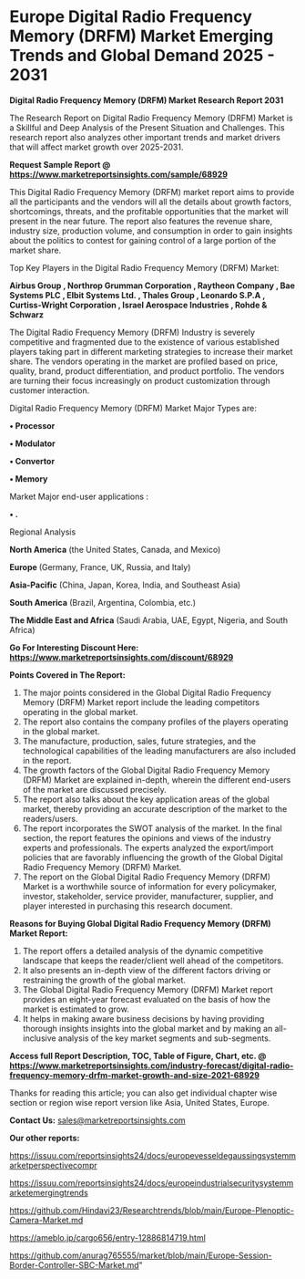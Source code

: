 # Europe Digital Radio Frequency Memory (DRFM) Market Emerging Trends and Global Demand 2025 - 2031

<strong>Digital Radio Frequency Memory (DRFM) Market Research Report 2031</strong>

The Research Report on Digital Radio Frequency Memory (DRFM) Market is a Skillful and Deep Analysis of the Present Situation and Challenges. This research report also analyzes other important trends and market drivers that will affect market growth over 2025-2031.

<strong>Request Sample Report @ <a href=https://www.marketreportsinsights.com/sample/68929>https://www.marketreportsinsights.com/sample/68929</a></strong>

This Digital Radio Frequency Memory (DRFM) market report aims to provide all the participants and the vendors will all the details about growth factors, shortcomings, threats, and the profitable opportunities that the market will present in the near future. The report also features the revenue share, industry size, production volume, and consumption in order to gain insights about the politics to contest for gaining control of a large portion of the market share.

Top Key Players in the Digital Radio Frequency Memory (DRFM) Market:

<strong>Airbus Group , Northrop Grumman Corporation , Raytheon Company , Bae Systems PLC , Elbit Systems Ltd. , Thales Group , Leonardo S.P.A , Curtiss-Wright Corporation , Israel Aerospace Industries , Rohde & Schwarz</strong>

The Digital Radio Frequency Memory (DRFM) Industry is severely competitive and fragmented due to the existence of various established players taking part in different marketing strategies to increase their market share. The vendors operating in the market are profiled based on price, quality, brand, product differentiation, and product portfolio. The vendors are turning their focus increasingly on product customization through customer interaction.

Digital Radio Frequency Memory (DRFM) Market Major Types are:

<strong>• Processor

• Modulator

• Convertor

• Memory</strong>

Market Major end-user applications :

<strong>• .</strong>

Regional Analysis

</u><strong><b>North America</b></strong> (the United States, Canada, and Mexico)

<strong><b>Europe </b></strong>(Germany, France, UK, Russia, and Italy)

<strong><b>Asia-Pacific</b></strong> (China, Japan, Korea, India, and Southeast Asia)

<strong><b>South America</b></strong> (Brazil, Argentina, Colombia, etc.)

<strong><b>The Middle East and Africa</b></strong> (Saudi Arabia, UAE, Egypt, Nigeria, and South Africa)

<strong>Go For Interesting Discount Here: <a href=https://www.marketreportsinsights.com/discount/68929>https://www.marketreportsinsights.com/discount/68929</a></strong>

<strong>Points Covered in The Report:</strong>
<ol>
  <li>The major points considered in the Global Digital Radio Frequency Memory (DRFM) Market report include the leading competitors operating in the global market.</li>
  <li>The report also contains the company profiles of the players operating in the global market.</li>
  <li>The manufacture, production, sales, future strategies, and the technological capabilities of the leading manufacturers are also included in the report.</li>
  <li>The growth factors of the Global Digital Radio Frequency Memory (DRFM) Market are explained in-depth, wherein the different end-users of the market are discussed precisely.</li>
  <li>The report also talks about the key application areas of the global market, thereby providing an accurate description of the market to the readers/users.</li>
  <li>The report incorporates the SWOT analysis of the market. In the final section, the report features the opinions and views of the industry experts and professionals. The experts analyzed the export/import policies that are favorably influencing the growth of the Global Digital Radio Frequency Memory (DRFM) Market.</li>
  <li>The report on the Global Digital Radio Frequency Memory (DRFM) Market is a worthwhile source of information for every policymaker, investor, stakeholder, service provider, manufacturer, supplier, and player interested in purchasing this research document.</li>
</ol>
<strong>Reasons for Buying Global Digital Radio Frequency Memory (DRFM) Market Report:</strong>

<ol>
  <li>The report offers a detailed analysis of the dynamic competitive landscape that keeps the reader/client well ahead of the competitors.</li>
  <li>It also presents an in-depth view of the different factors driving or restraining the growth of the global market.</li>
  <li>The Global Digital Radio Frequency Memory (DRFM) Market report provides an eight-year forecast evaluated on the basis of how the market is estimated to grow.</li>
  <li>It helps in making aware business decisions by having providing thorough insights insights into the global market and by making an all-inclusive analysis of the key market segments and sub-segments.</li>
</ol>
<strong>Access full Report Description, TOC, Table of Figure, Chart, etc. @ <a href=https://www.marketreportsinsights.com/industry-forecast/digital-radio-frequency-memory-drfm-market-growth-and-size-2021-68929>https://www.marketreportsinsights.com/industry-forecast/digital-radio-frequency-memory-drfm-market-growth-and-size-2021-68929</a></strong>


Thanks for reading this article; you can also get individual chapter wise section or region wise report version like Asia, United States, Europe.

<strong>Contact Us:</strong>
sales@marketreportsinsights.com

<strong>Our other reports:</strong>

<a href=https://issuu.com/reportsinsights24/docs/europevesseldegaussingsystemmarketperspectivecompr>https://issuu.com/reportsinsights24/docs/europevesseldegaussingsystemmarketperspectivecompr</a>

<a href=https://issuu.com/reportsinsights24/docs/europeindustrialsecuritysystemmarketemergingtrends>https://issuu.com/reportsinsights24/docs/europeindustrialsecuritysystemmarketemergingtrends</a>

<a href=https://github.com/Hindavi23/Researchtrends/blob/main/Europe-Plenoptic-Camera-Market.md>https://github.com/Hindavi23/Researchtrends/blob/main/Europe-Plenoptic-Camera-Market.md</a>

<a href=https://ameblo.jp/cargo656/entry-12886814719.html>https://ameblo.jp/cargo656/entry-12886814719.html</a>

<a href=https://github.com/anurag765555/market/blob/main/Europe-Session-Border-Controller-SBC-Market.md>https://github.com/anurag765555/market/blob/main/Europe-Session-Border-Controller-SBC-Market.md</a>"
